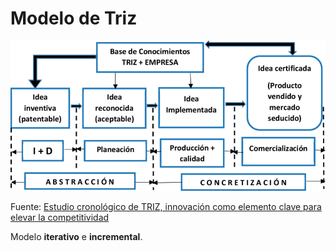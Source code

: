 # Modelo de Triz

![](/images/Figura-3-Modelo-de-innovacion-sistematica-basado-en-TRIZ-Fuente-Adaptado-de-Cordova.png)

Fuente: [Estudio cronológico de TRIZ, innovación como elemento clave para elevar la competitividad](https://www.researchgate.net/publication/311413410_Estudio_cronologico_de_TRIZ_en_Instituciones_de_Educacion_Superior_innovacion_como_elemento_clave_para_elevar_la_competitividad)

Modelo **iterativo** e **incremental**.